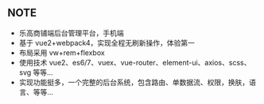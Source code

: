 ## NOTE

- 乐高商铺端后台管理平台，手机端
- 基于 vue2+webpack4，实现全程无刷新操作，体验第一
- 布局采用 vw+rem+flexbox
- 使用技术 vue2、es6/7、vuex、vue-router、element-ui、axios、scss、svg 等等...
- 实现功能挺多，一个完整的后台系统，包含路由、单数据流、权限，换肤，语言、等等...
